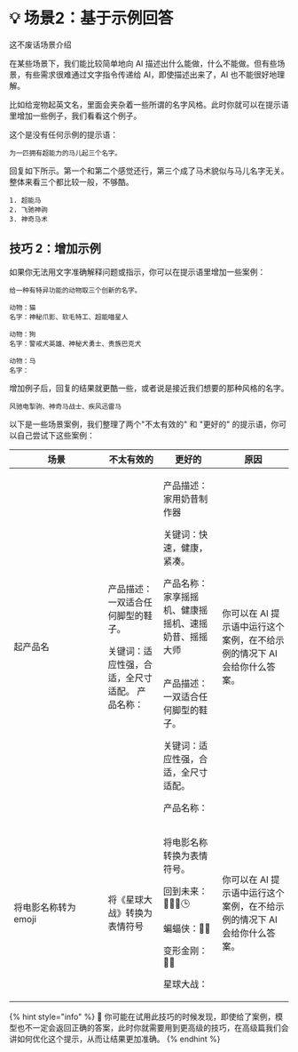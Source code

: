 # 💡 场景2：基于示例回答

这不废话场景介绍

在某些场景下，我们能比较简单地向 AI 描述出什么能做，什么不能做。但有些场景，有些需求很难通过文字指令传递给 AI，即使描述出来了，AI 也不能很好地理解。

比如给宠物起英文名，里面会夹杂着一些所谓的名字风格。此时你就可以在提示语里增加一些例子，我们看看这个例子。

这个是没有任何示例的提示语：

```other
为一匹拥有超能力的马儿起三个名字。
```

回复如下所示。第一个和第二个感觉还行，第三个成了马术貌似与马儿名字无关。整体来看三个都比较一般，不够酷。

```other
1. 超能马
2. 飞驰神驹
3. 神奇马术
```

## **技巧 2：增加示例**

如果你无法用文字准确解释问题或指示，你可以在提示语里增加一些案例：

```other
给一种有特异功能的动物取三个创新的名字。

动物：猫
名字：神秘爪影、软毛特工、超能喵星人

动物：狗
名字：警戒犬英雄、神秘犬勇士、贵族巴克犬

动物：马
名字：
```

增加例子后，回复的结果就更酷一些，或者说是接近我们想要的那种风格的名字。

```other
风驰电掣驹、神奇马战士、疾风迅雷马
```

以下是一些场景案例，我们整理了两个"不太有效的" 和 "更好的" 的提示语，你可以自己尝试下这些案例：

<table><thead><tr><th width="154">场景</th><th>不太有效的</th><th>更好的</th><th>原因</th></tr></thead><tbody><tr><td>起产品名</td><td><p>产品描述：一双适合任何脚型的鞋子。</p><p>关键词：适应性强，合适，全尺寸适配。 产品名称：</p></td><td><p>产品描述：家用奶昔制作器</p><p>关键词：快速，健康，紧凑。</p><p>产品名称：家享摇摇机、健康摇摇机、速摇奶昔、摇摇大师</p><p><br>产品描述：一双适合任何脚型的鞋子。</p><p>关键词：适应性强，合适，全尺寸适配。</p><p>产品名称：</p></td><td>你可以在 AI 提示语中运行这个案例，在不给示例的情况下 AI 会给你什么答案。</td></tr><tr><td>将电影名称转为 emoji</td><td>将《星球大战》转换为表情符号</td><td><p>将电影名称转换为表情符号。</p><p>回到未来：👨👴🚗🕒</p><p>蝙蝠侠：🤵🦇</p><p>变形金刚：🚗🤖</p><p>星球大战：</p></td><td>你可以在 AI 提示语中运行这个案例，在不给示例的情况下 AI 会给你什么答案。</td></tr></tbody></table>

{% hint style="info" %}
🔴 你可能在试用此技巧的时候发现，即使给了案例，模型也不一定会返回正确的答案，此时你就需要用到更高级的技巧，在高级篇我们会讲如何优化这个提示，从而让结果更加准确。
{% endhint %}
